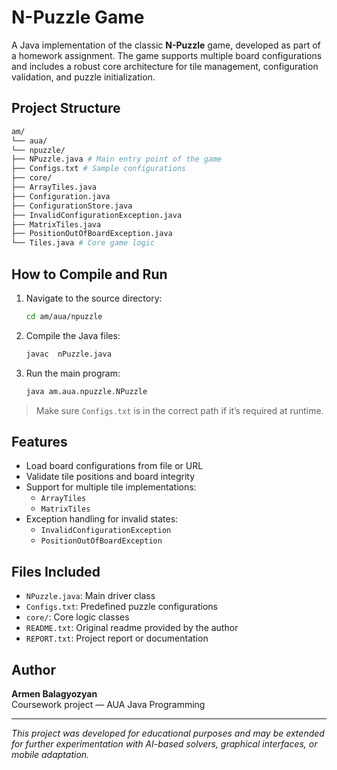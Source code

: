 # N-Puzzle Game

A Java implementation of the classic **N-Puzzle** game, developed as part of a homework assignment. The game supports multiple board configurations and includes a robust core architecture for tile management, configuration validation, and puzzle initialization.

## Project Structure

```bash
am/
└── aua/
└── npuzzle/
├── NPuzzle.java # Main entry point of the game
├── Configs.txt # Sample configurations
├── core/
├── ArrayTiles.java
├── Configuration.java
├── ConfigurationStore.java
├── InvalidConfigurationException.java
├── MatrixTiles.java
├── PositionOutOfBoardException.java
└── Tiles.java # Core game logic
```


## How to Compile and Run

1. Navigate to the source directory:
    ```bash
    cd am/aua/npuzzle
    ```

2. Compile the Java files:
    ```bash
    javac  nPuzzle.java
    ```

3. Run the main program:
    ```bash
    java am.aua.npuzzle.NPuzzle
    ```

>  Make sure `Configs.txt` is in the correct path if it’s required at runtime.

## Features

- Load board configurations from file or URL
- Validate tile positions and board integrity
- Support for multiple tile implementations:
  - `ArrayTiles`
  - `MatrixTiles`
- Exception handling for invalid states:
  - `InvalidConfigurationException`
  - `PositionOutOfBoardException`

## Files Included

- `NPuzzle.java`: Main driver class
- `Configs.txt`: Predefined puzzle configurations
- `core/`: Core logic classes
- `README.txt`: Original readme provided by the author
- `REPORT.txt`: Project report or documentation

## Author

**Armen Balagyozyan**  
Coursework project — AUA Java Programming

---

*This project was developed for educational purposes and may be extended for further experimentation with AI-based solvers, graphical interfaces, or mobile adaptation.*
